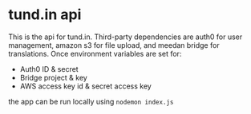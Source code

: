 # tund.in api

This is the api for tund.in. Third-party dependencies are auth0 for user management, amazon s3 for file upload, and meedan bridge for translations. Once environment variables are set for:

- Auth0 ID & secret
- Bridge project & key
- AWS access key id & secret access key

the app can be run locally using `nodemon index.js`
